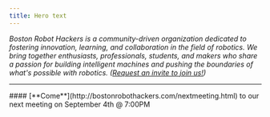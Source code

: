 ```yaml
---
title: Hero text
---
```

*Boston Robot Hackers is a community-driven organization dedicated to fostering innovation, learning, and collaboration in the field of robotics. We bring together enthusiasts, professionals, students, and makers who share a passion for building intelligent machines and pushing the boundaries of what's possible with robotics. ([Request an invite to join us!](https://forms.gle/JmxhSMc8iypZwj1z9))*
<hr/>
#### [**Come**](http://bostonrobothackers.com/nextmeeting.html) to our next meeting on September 4th @ 7:00PM
